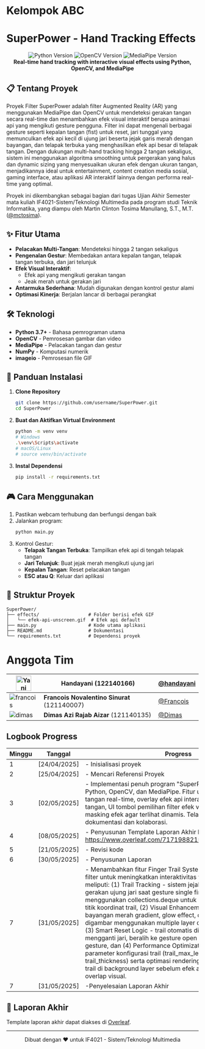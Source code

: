# Kelompok ABC
# SuperPower - Hand Tracking Effects

<div align="center">
  <img src="https://img.shields.io/badge/Python-3.7+-blue.svg" alt="Python Version">
  <img src="https://img.shields.io/badge/OpenCV-4.5+-green.svg" alt="OpenCV Version">
  <img src="https://img.shields.io/badge/MediaPipe-0.10+-orange.svg" alt="MediaPipe Version">
  <br>
  <b>Real-time hand tracking with interactive visual effects using Python, OpenCV, and MediaPipe</b>
</div>

## 📋 Tentang Proyek

Proyek Filter SuperPower adalah filter Augmented Reality (AR) yang menggunakan MediaPipe dan OpenCV untuk mendeteksi gerakan tangan secara real-time dan menambahkan efek visual interaktif berupa animasi api yang mengikuti gesture pengguna. Filter ini dapat mengenali berbagai gesture seperti kepalan tangan (fist) untuk reset, jari tunggal yang memunculkan efek api kecil di ujung jari beserta jejak garis merah dengan bayangan, dan telapak terbuka yang menghasilkan efek api besar di telapak tangan. Dengan dukungan multi-hand tracking hingga 2 tangan sekaligus, sistem ini menggunakan algoritma smoothing untuk pergerakan yang halus dan dynamic sizing yang menyesuaikan ukuran efek dengan ukuran tangan, menjadikannya ideal untuk entertainment, content creation media sosial, gaming interface, atau aplikasi AR interaktif lainnya dengan performa real-time yang optimal.

Proyek ini dikembangkan sebagai bagian dari tugas Ujian Akhir Semester mata kuliah IF4021-Sistem/Teknologi Multimedia pada program studi Teknik Informatika, yang diampu oleh Martin Clinton Tosima Manullang, S.T., M.T. ([@mctosima](https://github.com/mctosima)).

## ✨ Fitur Utama

- **Pelacakan Multi-Tangan**: Mendeteksi hingga 2 tangan sekaligus
- **Pengenalan Gestur**: Membedakan antara kepalan tangan, telapak tangan terbuka, dan jari telunjuk
- **Efek Visual Interaktif**:
  - Efek api yang mengikuti gerakan tangan
  - Jeak merah untuk gerakan jari
- **Antarmuka Sederhana**: Mudah digunakan dengan kontrol gestur alami
- **Optimasi Kinerja**: Berjalan lancar di berbagai perangkat

## 🛠️ Teknologi

- **Python 3.7+** - Bahasa pemrograman utama
- **OpenCV** - Pemrosesan gambar dan video
- **MediaPipe** - Pelacakan tangan dan gestur
- **NumPy** - Komputasi numerik
- **imageio** - Pemrosesan file GIF

## 🚀 Panduan Instalasi

1. **Clone Repository**
   ```bash
   git clone https://github.com/username/SuperPower.git
   cd SuperPower
   ```

2. **Buat dan Aktifkan Virtual Environment**
   ```bash
   python -m venv venv
   # Windows
   .\venv\Scripts\activate
   # macOS/Linux
   # source venv/bin/activate
   ```

3. **Instal Dependensi**
   ```bash
   pip install -r requirements.txt
   ```

## 🎮 Cara Menggunakan

1. Pastikan webcam terhubung dan berfungsi dengan baik
2. Jalankan program:
   ```bash
   python main.py
   ```
3. Kontrol Gestur:
   - **Telapak Tangan Terbuka**: Tampilkan efek api di tengah telapak tangan
   - **Jari Telunjuk**: Buat jejak merah mengikuti ujung jari
   - **Kepalan Tangan**: Reset pelacakan tangan
   - **ESC atau Q**: Keluar dari aplikasi

## 📁 Struktur Proyek

```
SuperPower/
├── effects/                  # Folder berisi efek GIF
│   └── efek-api-unscreen.gif  # Efek api default
├── main.py                   # Kode utama aplikasi
├── README.md                 # Dokumentasi
└── requirements.txt          # Dependensi proyek
```


# Anggota Tim
<img src="https://ik.imagekit.io/fliiaytbv/Cuplikan%20layar%202025-05-08%20111417.png?updatedAt=1746678657462" alt="Yani" width="40"/> | **Handayani** (122140166) | [@handayani](https://github.com/han5474ni) |
|------------------------------------|----------------------------------|--------------------------------------|
| ![francois](https://via.placeholder.com/60/FF0000/FFFFFF?text=Photo) | **Francois Novalentino Sinurat** (121140007) | [@Francois](https://github.com/FrancoisSinurat) |
| ![dimas](https://via.placeholder.com/60/CCCCCC/000000?text=Icon) | **Dimas Azi Rajab Aizar** (121140135) | [@Dimas](https://github.com/DimasAzi24) |

## Logbook Progress

| Minggu | Tanggal       | Progress |
|--------|---------------|----------|
| 1      | [24/04/2025]  | - Inisialisasi proyek |
| 2      | [25/04/2025]  | - Mencari Referensi Proyek |
| 3      | [02/05/2025]  | - Implementasi penuh program "SuperPower" menggunakan Python, OpenCV, dan MediaPipe. Fitur utama meliputi: deteksi tangan real-time, overlay efek api interaktif pada jari dan telapak tangan, UI tombol pemilihan filter efek video, serta rotasi dan masking efek agar terlihat dinamis. Telah dipush ke GitHub untuk dokumentasi dan kolaborasi. |
| 4      | [08/05/2025]  | - Penyusunan Template Laporan Akhir link: https://www.overleaf.com/7171988215mcwqvnjyscxm#abf677 |
| 5      | [21/05/2025]  | - Revisi kode |
| 6      | [30/05/2025]  | - Penyusunan Laporan |
| 7      | [31/05/2025]  | - Menambahkan fitur Finger Trail System pada hand tracking filter untuk meningkatkan interaktivitas visual. Implementasi meliputi: (1) Trail Tracking - sistem jejak garis yang mengikuti gerakan ujung jari saat gesture single finger aktif dengan menggunakan collections.deque untuk menyimpan maksimal 30 titik koordinat trail, (2) Visual Enhancement - trail dengan efek bayangan merah gradient, glow effect, dan fade transition yang digambar menggunakan multiple layer dengan shadow offset, (3) Smart Reset Logic - trail otomatis direset saat user mengganti jari, beralih ke gesture open hand, atau membuat fist gesture, dan (4) Performance Optimization - menambahkan parameter konfigurasi trail (trail_max_length, trail_min_distance, trail_thickness) serta optimasi rendering dengan menggambar trail di background layer sebelum efek api untuk mencegah overlap visual.|
| 7      | [31/05/2025]  | -Penyelesaian Laporan Akhir|

## 📝 Laporan Akhir

Template laporan akhir dapat diakses di [Overleaf](https://www.overleaf.com/7171988215mcwqvnjyscxm#abf677).

---
<div align="center">
  Dibuat dengan ❤️ untuk IF4021 - Sistem/Teknologi Multimedia
</div>

